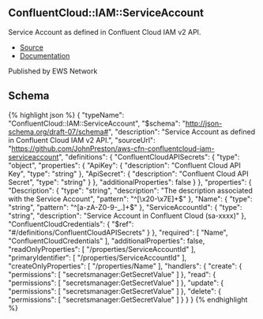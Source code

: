 
## ConfluentCloud::IAM::ServiceAccount

Service Account as defined in Confluent Cloud IAM v2 API.

- [Source](https:&#x2F;&#x2F;github.com&#x2F;JohnPreston&#x2F;aws-cfn-confluentcloud-iam-serviceaccount) 
- [Documentation]()

Published by EWS Network

## Schema
{% highlight json %}
{
    "typeName": "ConfluentCloud::IAM::ServiceAccount",
    "$schema": "http://json-schema.org/draft-07/schema#",
    "description": "Service Account as defined in Confluent Cloud IAM v2 API.",
    "sourceUrl": "https://github.com/JohnPreston/aws-cfn-confluentcloud-iam-serviceaccount",
    "definitions": {
        "ConfluentCloudAPISecrets": {
            "type": "object",
            "properties": {
                "ApiKey": {
                    "description": "Confluent Cloud API Key",
                    "type": "string"
                },
                "ApiSecret": {
                    "description": "Confluent Cloud API Secret",
                    "type": "string"
                }
            },
            "additionalProperties": false
        }
    },
    "properties": {
        "Description": {
            "type": "string",
            "description": "The description associated with the Service Account",
            "pattern": "^[\\x20-\\x7E]+$"
        },
        "Name": {
            "type": "string",
            "pattern": "^[a-zA-Z0-9-_.]+$"
        },
        "ServiceAccountId": {
            "type": "string",
            "description": "Service Account in Confluent Cloud (sa-xxxx)"
        },
        "ConfluentCloudCredentials": {
            "$ref": "#/definitions/ConfluentCloudAPISecrets"
        }
    },
    "required": [
        "Name",
        "ConfluentCloudCredentials"
    ],
    "additionalProperties": false,
    "readOnlyProperties": [
        "/properties/ServiceAccountId"
    ],
    "primaryIdentifier": [
        "/properties/ServiceAccountId"
    ],
    "createOnlyProperties": [
        "/properties/Name"
    ],
    "handlers": {
        "create": {
            "permissions": [
                "secretsmanager:GetSecretValue"
            ]
        },
        "read": {
            "permissions": [
                "secretsmanager:GetSecretValue"
            ]
        },
        "update": {
            "permissions": [
                "secretsmanager:GetSecretValue"
            ]
        },
        "delete": {
            "permissions": [
                "secretsmanager:GetSecretValue"
            ]
        }
    }
}
{% endhighlight %}
